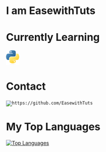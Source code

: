 <h1>I am EasewithTuts</h1>

# Currently Learning
<code><img height="40" src="https://raw.githubusercontent.com/EasewithTuts/EasewithTuts/master/assets/Python-logo-notext.svg.png"></code>


# Contact
<code><img title="Python" alt="https://github.com/EasewithTuts" src="https://cdn-icons-png.flaticon.com/512/25/25231.png?w=360" width="32"></code>

# My Top Languages 
<a href="https://github.com/EasewithTuts" align="left"><img src="https://github-readme-stats.vercel.app/api/top-langs/?username=EasewithTuts&langs_count=10&title_color=0891b2&text_color=&icon_color=0891b2&bg_color=fffff&hide_border=true&locale=en&custom_title=Top%20%Languages&layout=compact" alt="Top Languages" /></a>

